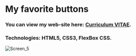 # My favorite buttons #
### You can view my web-site here: [Curriculum VITAE](https://zorger27.github.io). ###
### Technologies: HTML5, CSS3, FlexBox CSS. ###
![Screen_5](https://user-images.githubusercontent.com/30940416/182720231-a9a2a071-bff3-4202-998b-b79732e2a0ea.gif)
